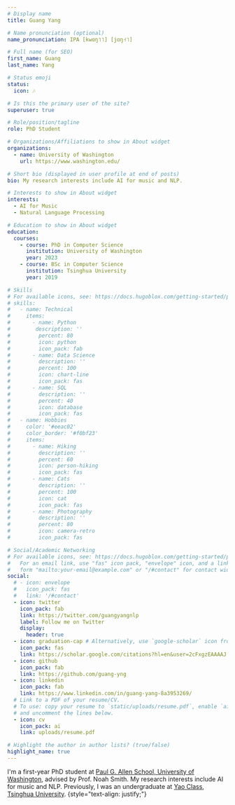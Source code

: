 ```yaml
---
# Display name
title: Guang Yang

# Name pronunciation (optional)
name_pronunciation: IPA [kwɑŋ˥˥] [jɑŋ˧˥] 

# Full name (for SEO)
first_name: Guang
last_name: Yang

# Status emoji
status:
  icon: 🎶

# Is this the primary user of the site?
superuser: true

# Role/position/tagline
role: PhD Student

# Organizations/Affiliations to show in About widget
organizations:
  - name: University of Washington
    url: https://www.washington.edu/

# Short bio (displayed in user profile at end of posts)
bio: My research interests include AI for music and NLP.

# Interests to show in About widget
interests:
  - AI for Music
  - Natural Language Processing

# Education to show in About widget
education:
  courses:
    - course: PhD in Computer Science
      institution: University of Washington
      year: 2023
    - course: BSc in Computer Science
      institution: Tsinghua University
      year: 2019

# Skills
# For available icons, see: https://docs.hugoblox.com/getting-started/page-builder/#icons
# skills:
#   - name: Technical
#     items:
#       - name: Python
#        description: ''
#         percent: 80
#         icon: python
#         icon_pack: fab
#       - name: Data Science
#         description: ''
#         percent: 100
#         icon: chart-line
#         icon_pack: fas
#       - name: SQL
#         description: ''
#         percent: 40
#         icon: database
#         icon_pack: fas
#   - name: Hobbies
#     color: '#eeac02'
#     color_border: '#f0bf23'
#     items:
#       - name: Hiking
#         description: ''
#         percent: 60
#         icon: person-hiking
#         icon_pack: fas
#       - name: Cats
#         description: ''
#         percent: 100
#         icon: cat
#         icon_pack: fas
#       - name: Photography
#         description: ''
#         percent: 80
#         icon: camera-retro
#         icon_pack: fas

# Social/Academic Networking
# For available icons, see: https://docs.hugoblox.com/getting-started/page-builder/#icons
#   For an email link, use "fas" icon pack, "envelope" icon, and a link in the
#   form "mailto:your-email@example.com" or "/#contact" for contact widget.
social:
  # - icon: envelope
  #   icon_pack: fas
  #   link: '/#contact'
  - icon: twitter
    icon_pack: fab
    link: https://twitter.com/guangyangnlp
    label: Follow me on Twitter
    display:
      header: true
  - icon: graduation-cap # Alternatively, use `google-scholar` icon from `ai` icon pack
    icon_pack: fas
    link: https://scholar.google.com/citations?hl=en&user=2cFxgzEAAAAJ
  - icon: github
    icon_pack: fab
    link: https://github.com/guang-yng
  - icon: linkedin
    icon_pack: fab
    link: https://www.linkedin.com/in/guang-yang-8a3953269/
  # Link to a PDF of your resume/CV.
  # To use: copy your resume to `static/uploads/resume.pdf`, enable `ai` icons in `params.yaml`,
  # and uncomment the lines below.
  - icon: cv
    icon_pack: ai
    link: uploads/resume.pdf

# Highlight the author in author lists? (true/false)
highlight_name: true
---
```


I'm a first-year PhD student at [Paul G. Allen School, University of Washington](https://www.cs.washington.edu/), advised by Prof. Noah Smith. My research interests include AI for music and NLP. Previously, I was an undergraduate at [Yao Class, Tsinghua University](https://iiis.tsinghua.edu.cn/en/).
{style="text-align: justify;"}